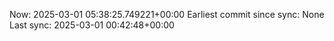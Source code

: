 Now: 2025-03-01 05:38:25.749221+00:00 Earliest commit since sync: None Last sync: 2025-03-01 00:42:48+00:00
